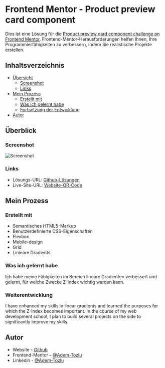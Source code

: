 # Frontend Mentor - Product preview card component

Dies ist eine Lösung für die [Product preview card component challenge on Frontend Mentor](https://www.frontendmentor.io/challenges/product-preview-card-component-GO7UmttRfa). Frontend-Mentor-Herausforderungen helfen Ihnen, Ihre Programmierfähigkeiten zu verbessern, indem Sie realistische Projekte erstellen.

## Inhaltsverzeichnis

- [Übersicht](#übersicht)
  - [Screenshot](#screenshot)
  - [Links](#links)
- [Mein Prozess](#mein-prozess)
  - [Erstellt mit](#erstellt-mit)
  - [Was ich gelernt habe](#was-ich-gelernt-habe)
  - [Fortsetzung der Entwicklung](#weiterentwicklung)
- [Autor](#autor)




## Überblick

### Screenshot

![Screenshot](/assets/images/desktop-ansicht.png)

### Links

- Lösungs-URL: [Github-Lösungen](https://github.com/Adem-Tozlu/Frontend-Mentor-Results-summary-component)
- Live-Site-URL: [Website-QR-Code](https://frontend-mentor-results-summary-component-eta.vercel.app/)

## Mein Prozess

### Erstellt mit


- Semantisches HTML5-Markup
- Benutzerdefinierte CSS-Eigenschaften
- Flexbox
- Mobile-design
- Grid
- Linieare Gradients


### Was ich gelernt habe

Ich habe meine Fähigkeiten im Bereich lineare Gradienten verbessert und gelernt, für welche Zwecke Z-Index wichtig werden kann.


### Weiterentwicklung

I have enhanced my skills in linear gradients and learned the purposes for which the Z-Index becomes important. In the course of my web development school, I plan to build several projects on the side to significantly improve my skills.

## Autor

- Website - [Github](https://github.com/Adem-Tozlu)
- Frontend-Mentor – [@Adem-Tozlu](https://www.frontendmentor.io/profile/Adem-Tozlu)
- Linkedin - [@Adem-Tozlu](https://www.linkedin.com/in/adem-tozlu-8906b52a5)